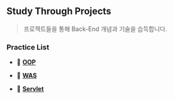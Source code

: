 ## Study Through Projects
> 프로젝트들을 통해 Back-End 개념과 기술을 습득합니다.
### Practice List
- :pushpin: [**OOP**](https://github.com/VenusIM/BE_StudyWithProjects/tree/master/oop-practice)

- :pushpin: [**WAS**](https://github.com/VenusIM/BE_StudyWithProjects/tree/master/was-practice)

- :pushpin: [**Servlet**](https://github.com/VenusIM/BE_STPs/tree/master/servlet-practice)
